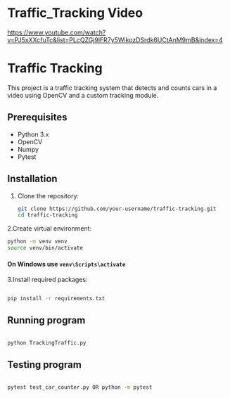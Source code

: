 # Traffic_Tracking Video

https://www.youtube.com/watch?v=PJ5xXXcfuTc&list=PLcQZGj9lFR7y5WikozDSrdk6UCtAnM9mB&index=4

# Traffic Tracking

This project is a traffic tracking system that detects and counts cars in a video using OpenCV and a custom tracking module.

## Prerequisites

- Python 3.x
- OpenCV
- Numpy
- Pytest

## Installation

1. Clone the repository:
   ```sh
   git clone https://github.com/your-username/traffic-tracking.git
   cd traffic-tracking
   ```

2.Create virtual environment:

```sh
python -m venv venv
source venv/bin/activate
```

#### On Windows use `venv\Scripts\activate`

3.Install required packages:

```sh

pip install -r requirements.txt

```

## Running program

```sh

python TrackingTraffic.py

```

## Testing program

```sh

pytest test_car_counter.py OR python -m pytest

```
